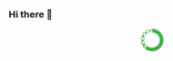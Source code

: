 ### Hi there 👋
<div style="text-align:center;">
  <img height="40" src="https://github.com/devicons/devicon/blob/master/icons/anaconda/anaconda-original.svg"> 
</div>
<!--
**AngelDeLeon96/AngelDeLeon96** is a ✨ _special_ ✨ repository because its `README.md` (this file) appears on your GitHub profile.

Here are some ideas to get you started:

- 🔭 I’m currently working on ...
- 🌱 I’m currently learning ...
- 👯 I’m looking to collaborate on ...
- 🤔 I’m looking for help with ...
- 💬 Ask me about ...
- 📫 How to reach me: ...
- 😄 Pronouns: ...
- ⚡ Fun fact: ...
-->
